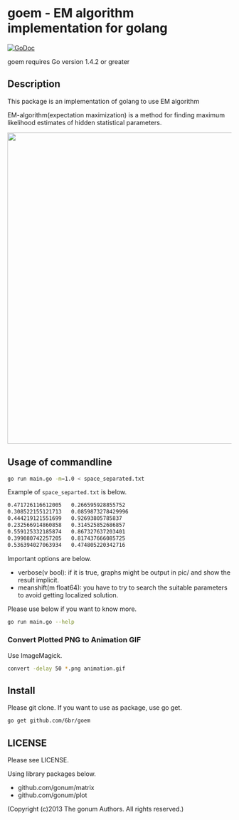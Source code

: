 goem - EM algorithm implementation for golang
===
[![GoDoc](https://godoc.org/github.com/6br/goem/goem?status.svg)](https://godoc.org/github.com/6br/goem/goem)

goem requires Go version 1.4.2 or greater

## Description
This package is an implementation of golang to use EM algorithm

EM-algorithm(expectation maximization) is a method for finding maximum likelihood estimates of hidden statistical parameters.

<img src="https://cloud.githubusercontent.com/assets/12047794/14041984/296de90a-f2b9-11e5-852d-a85dc021d6b1.gif" width="700">

## Usage of commandline
```sh
go run main.go -m=1.0 < space_separated.txt
```

Example of `space_separted.txt` is below.

```space_separated.txt
0.471726116612005	0.266595928855752
0.308522155121713	0.0859873278429996
0.444219121551699	0.92693805785837
0.232566914860858	0.314525852686857
0.559125332185874	0.867327637203401
0.399080742257205	0.817437666085725
0.536394027063934	0.474805220342716
```

Important options are below.

* verbose(v bool): if it is true, graphs might be output in pic/ and show the result implicit.
* meanshift(m float64): you have to try to search the suitable parameters to avoid getting localized solution.

Please use below if you want to know more.

```sh
go run main.go --help
```

### Convert Plotted PNG to Animation GIF
Use ImageMagick.
```sh
convert -delay 50 *.png animation.gif
```

## Install
Please git clone. If you want to use as package, use go get.

```sh
go get github.com/6br/goem
```

## LICENSE
Please see LICENSE.

Using library packages below.

* github.com/gonum/matrix 
* github.com/gonum/plot

(Copyright (c)2013 The gonum Authors. All rights reserved.)
